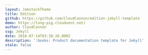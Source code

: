 ```yaml
---
layout: JamstackTheme
title: Edition
github: https://github.com/CloudCannon/edition-jekyll-template
demo: https://long-pig.cloudvent.net/
author: CloudCannon
ssg: Jekyll
date: 2016-07-14T03:38:28.000Z
description: ':books: Product documentation template for Jekyll'
stale: false
---
```

